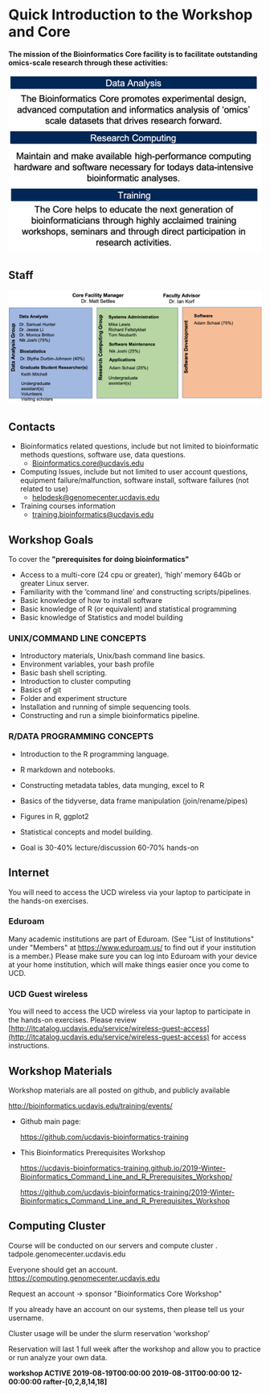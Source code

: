 # Quick Introduction to the Workshop and Core

__The mission of the Bioinformatics Core facility is to facilitate outstanding omics-scale research through these activities:__

 <img src="base_figures/welcome_figure1.png" alt="welcome_figure1" width="800px"/>

## Staff

 <img src="base_figures/welcome_figure2.png" alt="welcome_figure2" width="800px"/>

## Contacts

* Bioinformatics related questions, include but not limited to bioinformatic methods questions, software use, data questions.
  * Bioinformatics.core@ucdavis.edu
* Computing Issues, include but not limited to user account questions, equipment failure/malfunction, software install, software failures (not related to use)
  * helpdesk@genomecenter.ucdavis.edu
* Training courses information
  * training.bioinformatics@ucdavis.edu

## Workshop Goals

To cover the **"prerequisites for doing bioinformatics"**

* Access to a multi-core (24 cpu or greater), ‘high’ memory 64Gb or greater Linux server.
* Familiarity with the ’command line’ and constructing scripts/pipelines.
* Basic knowledge of how to install software
* Basic knowledge of R (or equivalent) and statistical programming
* Basic knowledge of Statistics and model building


### UNIX/COMMAND LINE CONCEPTS
* Introductory materials, Unix/bash command line basics.
* Environment variables, your bash profile
* Basic bash shell scripting.
* Introduction to cluster computing
* Basics of git
* Folder and experiment structure
* Installation and running of simple sequencing tools.
* Constructing and run a simple bioinformatics pipeline.


### R/DATA PROGRAMMING CONCEPTS
* Introduction to the R programming language.
* R markdown and notebooks.
* Constructing metadata tables, data munging, excel to R
* Basics of the tidyverse, data frame manipulation (join/rename/pipes)
* Figures in R, ggplot2
* Statistical concepts and model building.


* Goal is 30-40% lecture/discussion 60-70% hands-on

## Internet

You will need to access the UCD wireless via your laptop to participate in the hands-on exercises.

### Eduroam

Many academic institutions are part of Eduroam. (See "List of Institutions" under
"Members" at https://www.eduroam.us/ to find out if your institution is a member.) Please make sure you
can log into Eduroam with your device at your home institution, which will make things easier once you come to UCD.

### UCD Guest wireless

You will need to access the UCD wireless via your laptop to participate in the hands-on exercises. Please review [http://itcatalog.ucdavis.edu/service/wireless-guest-access](http://itcatalog.ucdavis.edu/service/wireless-guest-access) for access instructions.

## Workshop Materials

Workshop materials are all posted on github, and publicly available

http://bioinformatics.ucdavis.edu/training/events/

* Github main page:

	https://github.com/ucdavis-bioinformatics-training

* This Bioinformatics Prerequisites Workshop

  https://ucdavis-bioinformatics-training.github.io/2019-Winter-Bioinformatics_Command_Line_and_R_Prerequisites_Workshop/  

  https://github.com/ucdavis-bioinformatics-training/2019-Winter-Bioinformatics_Command_Line_and_R_Prerequisites_Workshop

## Computing Cluster

Course will be conducted on our servers and compute cluster .  
tadpole.genomecenter.ucdavis.edu

Everyone should get an account.  
https://computing.genomecenter.ucdavis.edu	 

Request an account -> sponsor "Bioinformatics Core Workshop"

If you already have an account on our systems, then please tell us your username.

Cluster usage will be under the slurm reservation  ‘workshop’

Reservation will last 1 full week after the workshop and allow you to practice or run analyze your own data.

**workshop       ACTIVE  2019-08-19T00:00:00  2019-08-31T00:00:00  12-00:00:00  rafter-[0,2,8,14,18]**
